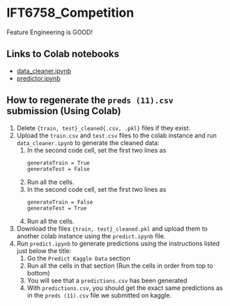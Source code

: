 # IFT6758_Competition

Feature Engineering is GOOD!

## Links to Colab notebooks
* [data_cleaner.ipynb](https://drive.google.com/file/d/1gKCT40MCjgSa1LYEFach59ozHxF2J_T2/view?usp=sharing)
* [predictor.ipynb](https://drive.google.com/file/d/1GpX4-Rqc_R0r3F_BK6DOwSmQi0v1o9nn/view?usp=sharing)

## How to regenerate the `preds (11).csv` submission (Using Colab)

1. Delete `{train, test}_cleaned{.csv, .pkl}` files if they exist.
2. Upload the `train.csv` and `test.csv` files to the colab instance and run `data_cleaner.ipynb` to generate the cleaned data:
    1. In the second code cell, set the first two lines as 
        ```
        generateTrain = True
        generateTest = False
        ```
    2. Run all the cells.
    3. In the second code cell, set the first two lines as 
        ```
        generateTrain = False
        generateTest = True
        ```
    4. Run all the cells.
3. Download the files `{train, test}_cleaned.pkl` and upload them to another colab instance using the `predict.ipynb` file.
4. Run `predict.ipynb` to generate predictions using the instructions listed just below the title:
    1. Go the `Predict Kaggle Data` section
    2. Run all the cells in that section (Run the cells in order from top to bottom)
    3. You will see that a `predictions.csv` has been generated
    4. With `predictions.csv`, you should get the exact same predictions as in the `preds (11).csv` file we submitted on kaggle.
